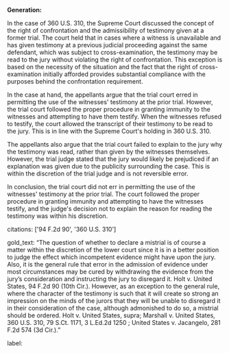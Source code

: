 **Generation:**


In the case of 360 U.S. 310, the Supreme Court discussed the concept of the right of confrontation and the admissibility of testimony given at a former trial. The court held that in cases where a witness is unavailable and has given testimony at a previous judicial proceeding against the same defendant, which was subject to cross-examination, the testimony may be read to the jury without violating the right of confrontation. This exception is based on the necessity of the situation and the fact that the right of cross-examination initially afforded provides substantial compliance with the purposes behind the confrontation requirement.

In the case at hand, the appellants argue that the trial court erred in permitting the use of the witnesses' testimony at the prior trial. However, the trial court followed the proper procedure in granting immunity to the witnesses and attempting to have them testify. When the witnesses refused to testify, the court allowed the transcript of their testimony to be read to the jury. This is in line with the Supreme Court's holding in 360 U.S. 310.

The appellants also argue that the trial court failed to explain to the jury why the testimony was read, rather than given by the witnesses themselves. However, the trial judge stated that the jury would likely be prejudiced if an explanation was given due to the publicity surrounding the case. This is within the discretion of the trial judge and is not reversible error.

In conclusion, the trial court did not err in permitting the use of the witnesses' testimony at the prior trial. The court followed the proper procedure in granting immunity and attempting to have the witnesses testify, and the judge's decision not to explain the reason for reading the testimony was within his discretion.

citations: ['94 F.2d 90', '360 U.S. 310']

gold_text: “The question of whether to declare a mistrial is of course a matter within the discretion of the lower court since it is in a better position to judge the effect which incompetent evidence might have upon the jury. Also, it is the general rule that error in the admission of evidence under most circumstances may be cured by withdrawing the evidence from the jury’s consideration and instructing the jury to disregard it. Holt v. United States, 94 F.2d 90 (10th Cir.). However, as an exception to the general rule, where the character of the testimony is such that it will create so strong an impression on the minds of the jurors that they will be unable to disregard it in their consideration of the case, although admonished to do so, a mistrial should be ordered. Holt v. United States, supra; Marshall v. United States, 360 U.S. 310, 79 S.Ct. 1171, 3 L.Ed.2d 1250 ; United States v. Jacangelo, 281 F.2d 574 (3d Cir.).”

label: 